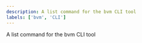 ```yaml
---
description: A list command for the bvm CLI tool
labels: ['bvm', 'CLI']
---
```


A list command for the bvm CLI tool
